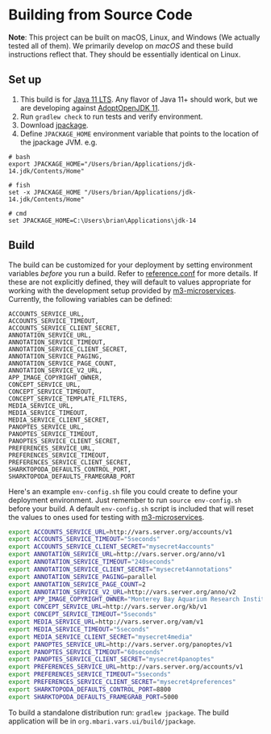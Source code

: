# Building from Source Code

__Note__: This project can be built on macOS, Linux, and Windows (We actually tested all of them). We primarily develop on _macOS_ and these build instructions reflect that. They should be essentially identical on Linux.

## Set up

1. This build is for [Java 11 LTS](https://openjdk.java.net/projects/jdk/11/). Any flavor of Java 11+ should work, but we are developing against [AdoptOpenJDK 11](https://adoptopenjdk.net).
2. Run `gradlew check` to run tests and verify environment.
3. Download [jpackage](https://jdk.java.net/jpackage/). 
4. Define `JPACKAGE_HOME` environment variable that points to the location of the jpackage JVM. e.g. 
```
# bash
export JPACKAGE_HOME="/Users/brian/Applications/jdk-14.jdk/Contents/Home"

# fish
set -x JPACKAGE_HOME "/Users/brian/Applications/jdk-14.jdk/Contents/Home"

# cmd
set JPACKAGE_HOME=C:\Users\brian\Applications\jdk-14
```

## Build

The build can be customized for your deployment by setting environment variables _before_ you run a build. Refer to [reference.conf](../org.mbari.vars.ui/src/main/resources/reference.conf) for more details. If these are not explicitly defined, they will default to values appropriate for working with the development setup provided by [m3-microservices](https://github.com/mbari-media-management/m3-microservices). Currently, the following variables can be defined:

```
ACCOUNTS_SERVICE_URL,
ACCOUNTS_SERVICE_TIMEOUT,
ACCOUNTS_SERVICE_CLIENT_SECRET,
ANNOTATION_SERVICE_URL,
ANNOTATION_SERVICE_TIMEOUT,
ANNOTATION_SERVICE_CLIENT_SECRET,
ANNOTATION_SERVICE_PAGING,
ANNOTATION_SERVICE_PAGE_COUNT,
ANNOTATION_SERVICE_V2_URL,
APP_IMAGE_COPYRIGHT_OWNER,
CONCEPT_SERVICE_URL,
CONCEPT_SERVICE_TIMEOUT,
CONCEPT_SERVICE_TEMPLATE_FILTERS,
MEDIA_SERVICE_URL,
MEDIA_SERVICE_TIMEOUT,
MEDIA_SERVICE_CLIENT_SECRET,
PANOPTES_SERVICE_URL,
PANOPTES_SERVICE_TIMEOUT,
PANOPTES_SERVICE_CLIENT_SECRET,
PREFERENCES_SERVICE_URL,
PREFERENCES_SERVICE_TIMEOUT,
PREFERENCES_SERVICE_CLIENT_SECRET,
SHARKTOPODA_DEFAULTS_CONTROL_PORT,
SHARKTOPODA_DEFAULTS_FRAMEGRAB_PORT
```

Here's an example `env-config.sh` file you could create to define your deployment environment. Just remember to run `source env-config.sh` before your build. A default `env-config.sh` script is included that will reset the values to ones used for testing with [m3-microservices](https://github.com/mbari-media-management/m3-microservices).

```bash
export ACCOUNTS_SERVICE_URL=http://vars.server.org/accounts/v1
export ACCOUNTS_SERVICE_TIMEOUT="5seconds"
export ACCOUNTS_SERVICE_CLIENT_SECRET="mysecret4accounts"
export ANNOTATION_SERVICE_URL=http://vars.server.org/anno/v1
export ANNOTATION_SERVICE_TIMEOUT="240seconds"
export ANNOTATION_SERVICE_CLIENT_SECRET="mysecret4annotations"
export ANNOTATION_SERVICE_PAGING=parallel
export ANNOTATION_SERVICE_PAGE_COUNT=2
export ANNOTATION_SERVICE_V2_URL=http://vars.server.org/anno/v2
export APP_IMAGE_COPYRIGHT_OWNER="Monterey Bay Aquarium Research Institute"
export CONCEPT_SERVICE_URL=http://vars.server.org/kb/v1
export CONCEPT_SERVICE_TIMEOUT="5seconds"
export MEDIA_SERVICE_URL=http://vars.server.org/vam/v1
export MEDIA_SERVICE_TIMEOUT="5seconds"
export MEDIA_SERVICE_CLIENT_SECRET="mysecret4media"
export PANOPTES_SERVICE_URL=http://vars.server.org/panoptes/v1
export PANOPTES_SERVICE_TIMEOUT="60seconds"
export PANOPTES_SERVICE_CLIENT_SECRET="mysecret4panoptes"
export PREFERENCES_SERVICE_URL=http://vars.server.org/accounts/v1
export PREFERENCES_SERVICE_TIMEOUT="5seconds"
export PREFERENCES_SERVICE_CLIENT_SECRET="mysecret4preferences"
export SHARKTOPODA_DEFAULTS_CONTROL_PORT=8800
export SHARKTOPODA_DEFAULTS_FRAMEGRAB_PORT=5000
```

To build a standalone distribution run: `gradlew jpackage`. The build application will be in `org.mbari.vars.ui/build/jpackage`.
